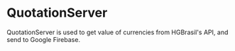 # QuotationServer
QuotationServer is used to get value of currencies from HGBrasil's API, and send to Google Firebase.
